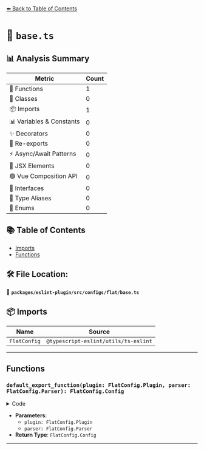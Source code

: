 [⬅️ Back to Table of Contents](../../../../../index.md)

# 📄 `base.ts`

## 📊 Analysis Summary

| Metric | Count |
|--------|-------|
| 🔧 Functions | 1 |
| 🧱 Classes | 0 |
| 📦 Imports | 1 |
| 📊 Variables & Constants | 0 |
| ✨ Decorators | 0 |
| 🔄 Re-exports | 0 |
| ⚡ Async/Await Patterns | 0 |
| 💠 JSX Elements | 0 |
| 🟢 Vue Composition API | 0 |
| 📐 Interfaces | 0 |
| 📑 Type Aliases | 0 |
| 🎯 Enums | 0 |

## 📚 Table of Contents

- [Imports](#imports)
- [Functions](#functions)

## 🛠️ File Location:
📂 **`packages/eslint-plugin/src/configs/flat/base.ts`**

## 📦 Imports

| Name | Source |
|------|--------|
| `FlatConfig` | `@typescript-eslint/utils/ts-eslint` |


---

## Functions

### `default_export_function(plugin: FlatConfig.Plugin, parser: FlatConfig.Parser): FlatConfig.Config`

<details><summary>Code</summary>

```ts
(
  plugin: FlatConfig.Plugin,
  parser: FlatConfig.Parser,
): FlatConfig.Config => ({
  name: 'typescript-eslint/base',
  languageOptions: {
    parser,
    sourceType: 'module',
  },
  plugins: {
    '@typescript-eslint': plugin,
  },
})
```
</details>

- **Parameters**:
  - `plugin: FlatConfig.Plugin`
  - `parser: FlatConfig.Parser`
- **Return Type**: `FlatConfig.Config`

---